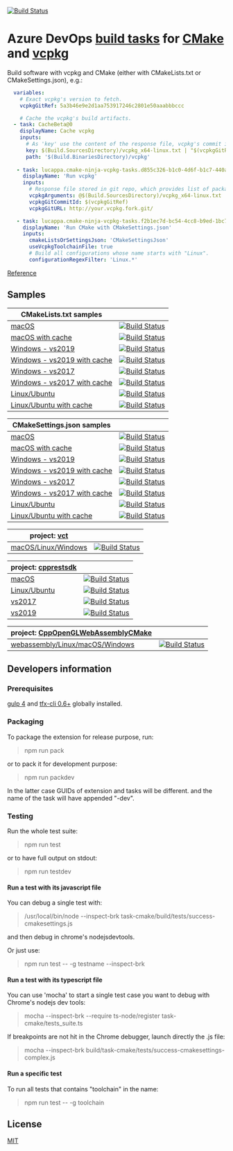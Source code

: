 [![Build Status](https://dev.azure.com/CppBuild/CppBuildTasks/_apis/build/status/lukka.CppBuildTasks?branchName=master)](https://dev.azure.com/CppBuild/CppBuildTasks/_build/latest?definitionId=15&branchName=master)

# Azure DevOps [build tasks](https://marketplace.visualstudio.com/items?itemName=lucappa.cmake-ninja-vcpkg-tasks) for [CMake](https://www.cmake.org/) and [vcpkg](https://github.com/microsoft/vcpkg/)

 Build software with vcpkg and CMake (either with CMakeLists.txt or CMakeSettings.json), e.g.:

```yaml
  variables:
    # Exact vcpkg's version to fetch.
    vcpkgGitRef: 5a3b46e9e2d1aa753917246c2801e50aaabbbccc

    # Cache the vcpkg's build artifacts.
  - task: CacheBeta@0
    displayName: Cache vcpkg
    inputs:
      # As 'key' use the content of the response file, vcpkg's commit id and build agent name. The key must be one liner, each segment separated by pipe, non-path segments enclosed by double quotes.
      key: $(Build.SourcesDirectory)/vcpkg_x64-linux.txt | "$(vcpkgGitRef)" | "$(Agent.Name)"
      path: '$(Build.BinariesDirectory)/vcpkg'
   
   - task: lucappa.cmake-ninja-vcpkg-tasks.d855c326-b1c0-4d6f-b1c7-440ade6835fb.run-vcpkg@0
     displayName: 'Run vcpkg'
     inputs:
       # Response file stored in git repo, which provides list of packages and triplet.
       vcpkgArguments: @$(Build.SourcesDirectory)/vcpkg_x64-linux.txt
       vcpkgGitCommitId: $(vcpkgGitRef)
       vcpkgGitURL: http://your.vcpkg.fork.git/

   - task: lucappa.cmake-ninja-vcpkg-tasks.f2b1ec7d-bc54-4cc8-b9ed-1bc7f37c9dc6.run-cmake@0
     displayName: 'Run CMake with CMakeSettings.json'
     inputs:
       cmakeListsOrSettingsJson: 'CMakeSettingsJson'
       useVcpkgToolchainFile: true
       # Build all configurations whose name starts with "Linux".
       configurationRegexFilter: 'Linux.*'

```
[Reference](reference.md)


## Samples

|CMakeLists.txt samples | |
|----------|-------|
[macOS](https://dev.azure.com/CppBuild/CppBuildTasks/_git/CppBuildTasks-Validation?path=%2Fcmakelists.txt%2Fmacos-hosted-basic.yml&version=GBmaster)| [![Build Status](https://dev.azure.com/CppBuild/CppBuildTasks/_apis/build/status/cmakelists.txt-macos-hosted?branchName=master)](https://dev.azure.com/CppBuild/CppBuildTasks/_build/latest?definitionId=9&branchName=master)
[macOS with cache](https://dev.azure.com/CppBuild/CppBuildTasks/_git/CppBuildTasks-Validation?path=%2Fcmakelists.txt%2Fmacos-hosted-basic-cache.yml&version=GBmaster)|[![Build Status](https://dev.azure.com/CppBuild/CppBuildTasks/_apis/build/status/CMakeLists.txt%20samples/cmakelists.txt-macos-hosted-cache?branchName=master)](https://dev.azure.com/CppBuild/CppBuildTasks/_build/latest?definitionId=17&branchName=master)
[Windows - vs2019](https://dev.azure.com/CppBuild/CppBuildTasks/_git/CppBuildTasks-Validation?path=%2Fcmakelists.txt%2Fvs2019-hosted-basic.yml&version=GBmaster) | [![Build Status](https://dev.azure.com/CppBuild/CppBuildTasks/_apis/build/status/cmakelists.txt-vs2019-hosted?branchName=master)](https://dev.azure.com/CppBuild/CppBuildTasks/_build/latest?definitionId=1&branchName=master)
[Windows - vs2019 with cache](https://dev.azure.com/CppBuild/CppBuildTasks/_git/CppBuildTasks-Validation?path=%2Fcmakelists.txt%2Fvs2019-hosted-basic-cache.yml&version=GBmaster) | [![Build Status](https://dev.azure.com/CppBuild/CppBuildTasks/_apis/build/status/CMakeLists.txt%20samples/cmakelists.txt-vs2019-hosted-cache?branchName=master)](https://dev.azure.com/CppBuild/CppBuildTasks/_build/latest?definitionId=19&branchName=master)
[Windows - vs2017](https://dev.azure.com/CppBuild/CppBuildTasks/_git/CppBuildTasks-Validation?path=%2Fcmakelists.txt%2Fvs2017-hosted-basic.yml&version=GBmaster) | [![Build Status](https://dev.azure.com/CppBuild/CppBuildTasks/_apis/build/status/cmakelists.txt-vs2017-hosted?branchName=master)](https://dev.azure.com/CppBuild/CppBuildTasks/_build/latest?definitionId=14&branchName=master)
[Windows - vs2017 with cache](https://dev.azure.com/CppBuild/CppBuildTasks/_git/CppBuildTasks-Validation?path=%2Fcmakelists.txt%2Fvs2017-hosted-basic-cache.yml&version=GBmaster) | [![Build Status](https://dev.azure.com/CppBuild/CppBuildTasks/_apis/build/status/CMakeLists.txt%20samples/cmakelists.txt-vs2017-hosted-cache?branchName=master)](https://dev.azure.com/CppBuild/CppBuildTasks/_build/latest?definitionId=20&branchName=master)
[Linux/Ubuntu](https://dev.azure.com/CppBuild/CppBuildTasks/_git/CppBuildTasks-Validation?path=%2Fcmakelists.txt%2Fubuntu-hosted-basic.yml&version=GBmaster) | [![Build Status](https://dev.azure.com/CppBuild/CppBuildTasks/_apis/build/status/cmakelists.txt-ubuntu-hosted?branchName=master)](https://dev.azure.com/CppBuild/CppBuildTasks/_build/latest?definitionId=4&branchName=master)
[Linux/Ubuntu with cache](https://dev.azure.com/CppBuild/CppBuildTasks/_git/CppBuildTasks-Validation?path=%2Fcmakelists.txt%2Fubuntu-hosted-basic-cache.yml&version=GBmaster) | [![Build Status](https://dev.azure.com/CppBuild/CppBuildTasks/_apis/build/status/CMakeLists.txt%20samples/cmakelists.txt-ubuntu-hosted-cache?branchName=master)](https://dev.azure.com/CppBuild/CppBuildTasks/_build/latest?definitionId=18&branchName=master)

CMakeSettings.json samples |  |
|----------|-------|
[macOS](https://dev.azure.com/CppBuild/CppBuildTasks/_git/CppBuildTasks-Validation?path=%2Fcmakesettings.json%2Fmacos-hosted-advanced.yml&version=GBmaster) | [![Build Status](https://dev.azure.com/CppBuild/CppBuildTasks/_apis/build/status/cmakesettings.json-macos-hosted?branchName=master)](https://dev.azure.com/CppBuild/CppBuildTasks/_build/latest?definitionId=10&branchName=master)
[macOS with cache](https://dev.azure.com/CppBuild/CppBuildTasks/_git/CppBuildTasks-Validation?path=%2Fcmakesettings.json%2Fmacos-hosted-advanced-cache.yml&version=GBmaster) | [![Build Status](https://dev.azure.com/CppBuild/CppBuildTasks/_apis/build/status/CMakeSettings.json%20samples/cmakesettings.json-macos-hosted-cache?branchName=master)](https://dev.azure.com/CppBuild/CppBuildTasks/_build/latest?definitionId=24&branchName=master)
[Windows - vs2019](https://dev.azure.com/CppBuild/CppBuildTasks/_git/CppBuildTasks-Validation?path=%2Fcmakesettings.json%2Fvs2019-hosted-advanced.yml&version=GBmaster) | [![Build Status](https://dev.azure.com/CppBuild/CppBuildTasks/_apis/build/status/cmakesettings.json-vs2019-hosted?branchName=master)](https://dev.azure.com/CppBuild/CppBuildTasks/_build/latest?definitionId=2&branchName=master)
[Windows - vs2019 with cache](https://dev.azure.com/CppBuild/CppBuildTasks/_git/CppBuildTasks-Validation?path=%2Fcmakesettings.json%2Fvs2019-hosted-advanced-cache.yml&version=GBmaster) | [![Build Status](https://dev.azure.com/CppBuild/CppBuildTasks/_apis/build/status/CMakeSettings.json%20samples/cmakesettings.json-vs2019-hosted-cache?branchName=master)](https://dev.azure.com/CppBuild/CppBuildTasks/_build/latest?definitionId=25&branchName=master)
[Windows - vs2017](https://dev.azure.com/CppBuild/CppBuildTasks/_git/CppBuildTasks-Validation?path=%2Fcmakesettings.json%2Fvs2017-hosted-advanced.yml&version=GBmaster) | [![Build Status](https://dev.azure.com/CppBuild/CppBuildTasks/_apis/build/status/CMakeSettings.json%20samples/cmakesettings.json-vs2017-hosted?branchName=master)](https://dev.azure.com/CppBuild/CppBuildTasks/_build/latest?definitionId=13&branchName=master)
[Windows - vs2017 with cache](https://dev.azure.com/CppBuild/CppBuildTasks/_git/CppBuildTasks-Validation?path=%2Fcmakesettings.json%2Fvs2017-hosted-advanced-cache.yml&version=GBmaster) | [![Build Status](https://dev.azure.com/CppBuild/CppBuildTasks/_apis/build/status/CMakeSettings.json%20samples/cmakesettings.json-vs2017-hosted-cache?branchName=master)](https://dev.azure.com/CppBuild/CppBuildTasks/_build/latest?definitionId=22&branchName=master)
[Linux/Ubuntu](https://dev.azure.com/CppBuild/CppBuildTasks/_git/CppBuildTasks-Validation?path=%2Fcmakesettings.json%2Fubuntu-hosted-advanced.yml&version=GBmaster) | [![Build Status](https://dev.azure.com/CppBuild/CppBuildTasks/_apis/build/status/cmakesettings.json-ubuntu-hosted?branchName=master)](https://dev.azure.com/CppBuild/CppBuildTasks/_build/latest?definitionId=3&branchName=master)
[Linux/Ubuntu with cache](https://dev.azure.com/CppBuild/CppBuildTasks/_git/CppBuildTasks-Validation?path=%2Fcmakesettings.json%2Fubuntu-hosted-advanced-cache.yml&version=GBmaster) | [![Build Status](https://dev.azure.com/CppBuild/CppBuildTasks/_apis/build/status/CMakeSettings.json%20samples/cmakesettings.json-ubuntu-hosted-cache?branchName=master)](https://dev.azure.com/CppBuild/CppBuildTasks/_build/latest?definitionId=23&branchName=master)

project: [vct](https://github.com/sfreed141/vct) ||
|----------|-------|
[macOS/Linux/Windows](https://github.com/lukka/vct/blob/master/azure-pipeline-hosted.yml) | [![Build Status](https://dev.azure.com/CppBuild/CppBuildTasks/_apis/build/status/lukka.vct?branchName=master)](https://dev.azure.com/CppBuild/CppBuildTasks/_build/latest?definitionId=5&branchName=ci-build)


project: [cpprestsdk](https://github.com/microsoft/cpprestsdk) | |
|----------|-------|
[macOS](https://github.com/lukka/cpprestsdk/blob/master/pipeline-macos-hosted.yml) | [![Build Status](https://dev.azure.com/CppBuild/CppBuildTasks/_apis/build/status/macos-hosted-lukka.cpprestsdk?branchName=master)](https://dev.azure.com/CppBuild/CppBuildTasks/_build/latest?definitionId=11&branchName=master)
[Linux/Ubuntu](https://github.com/lukka/cpprestsdk/blob/master/pipeline-ubuntu-hosted.yml) | [![Build Status](https://dev.azure.com/CppBuild/CppBuildTasks/_apis/build/status/ubuntu-hosted-lukka.cpprestsdk?branchName=master)](https://dev.azure.com/CppBuild/CppBuildTasks/_build/latest?definitionId=6&branchName=master)
[vs2017](https://github.com/lukka/cpprestsdk/blob/master/pipeline-vs2017-hosted.yml) | [![Build Status](https://dev.azure.com/CppBuild/CppBuildTasks/_apis/build/status/vs2017-hosted-lukka.cpprestsdk?branchName=master)](https://dev.azure.com/CppBuild/CppBuildTasks/_build/latest?definitionId=7&branchName=master)
[vs2019](https://github.com/lukka/cpprestsdk/blob/master/pipeline-vs2019-hosted.yml) | [![Build Status](https://dev.azure.com/CppBuild/CppBuildTasks/_apis/build/status/vs2019-hosted-lukka.cpprestsdk?branchName=master)](https://dev.azure.com/CppBuild/CppBuildTasks/_build/latest?definitionId=12&branchName=master)

project: [CppOpenGLWebAssemblyCMake](https://github.com/lukka/CppOpenGLWebAssemblyCMake) | |
|----------|-------|
[webassembly/Linux/macOS/Windows](https://github.com/lukka/CppOpenGLWebAssemblyCMake/blob/master/azure-pipelines.yml) | [![Build Status](https://dev.azure.com/CppBuild/CppBuildTasks/_apis/build/status/wasm-and-native-win-linux-lukka.CppOpenGLWebAssemblyCMake?branchName=master)](https://dev.azure.com/CppBuild/CppBuildTasks/_build/latest?definitionId=8&branchName=master)

## Developers information

### Prerequisites

[gulp 4](https://www.npmjs.com/package/gulp4) and [tfx-cli 0.6+](https://www.npmjs.com/package/tfx-cli) globally installed.

### Packaging 

To package the extension for release purpose, run:
  
  > npm run pack

or to pack it for development purpose:

  > npm run packdev

In the latter case GUIDs of extension and tasks will be different.
and the name of the task will have appended "-dev".
  
### Testing

Run the whole test suite:

  > npm run test

or to have full output on stdout:

  > npm run testdev

#### Run a test with its javascript file 

 You can debug a single test with:
  
  > /usr/local/bin/node --inspect-brk task-cmake/build/tests/success-cmakesettings.js

and then debug in chrome's nodejsdevtools.

Or just use:

 > npm run test -- -g testname --inspect-brk

#### Run a test with its typescript file

 You can use 'mocha' to start a single test case you want to debug with Chrome's nodejs dev tools:

  > mocha --inspect-brk --require ts-node/register task-cmake/tests_suite.ts

 If breakpoints are not hit in the Chrome debugger, launch directly the .js file:

  > mocha --inspect-brk build/task-cmake/tests/success-cmakesettings-complex.js


#### Run a specific test

To run all tests that contains "toolchain" in the name:

  > npm run test -- -g toolchain

## License

[MIT](LICENSE.txt)
